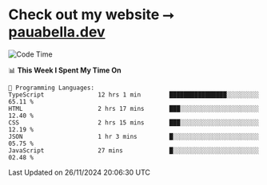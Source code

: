 # Check out my website ⭢ [pauabella.dev](https://pauabella.dev)

<!--START_SECTION:waka-->
![Code Time](http://img.shields.io/badge/Code%20Time-3%2C922%20hrs%2038%20mins-blue)

📊 **This Week I Spent My Time On** 

```text
💬 Programming Languages: 
TypeScript               12 hrs 1 min        ████████████████░░░░░░░░░   65.11 % 
HTML                     2 hrs 17 mins       ███░░░░░░░░░░░░░░░░░░░░░░   12.40 % 
CSS                      2 hrs 15 mins       ███░░░░░░░░░░░░░░░░░░░░░░   12.19 % 
JSON                     1 hr 3 mins         █░░░░░░░░░░░░░░░░░░░░░░░░   05.75 % 
JavaScript               27 mins             █░░░░░░░░░░░░░░░░░░░░░░░░   02.48 % 
```


 Last Updated on 26/11/2024 20:06:30 UTC
<!--END_SECTION:waka-->
